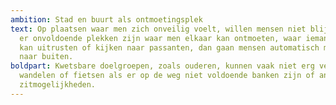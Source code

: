 ```yaml
---
ambition: Stad en buurt als ontmoetingsplek
text: Op plaatsen waar men zich onveilig voelt, willen mensen niet blijven. Als
  er onvoldoende plekken zijn waar men elkaar kan ontmoeten, waar iemand even
  kan uitrusten of kijken naar passanten, dan gaan mensen automatisch minder
  naar buiten.
boldpart: Kwetsbare doelgroepen, zoals ouderen, kunnen vaak niet erg ver
  wandelen of fietsen als er op de weg niet voldoende banken zijn of andere
  zitmogelijkheden.
---
```

